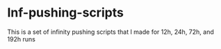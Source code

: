 # Inf-pushing-scripts
This is a set of infinity pushing scripts that I made for 12h, 24h, 72h, and 192h runs
